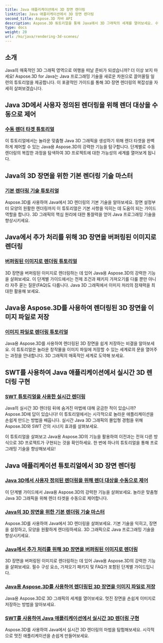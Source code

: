 ```yaml
---
title: Java 애플리케이션에서 3D 장면 렌더링
linktitle: Java 애플리케이션에서 3D 장면 렌더링
second_title: Aspose.3D 자바 API
description: Aspose.3D 튜토리얼을 통해 Java에서 3D 그래픽의 세계를 열어보세요. 수동 렌더링, 기본 기술, 이미지 처리 및 실시간 렌더링을 손쉽게 마스터하세요.
type: docs
weight: 28
url: /ko/java/rendering-3d-scenes/
---
```

## 소개

Java의 매혹적인 3D 그래픽 영역으로 여행을 떠날 준비가 되셨습니까? 더 이상 보지 마세요! Aspose.3D for Java는 Java 프로그래밍 기술을 새로운 차원으로 끌어올릴 일련의 튜토리얼을 제공합니다. 이 포괄적인 가이드를 통해 3D 장면 렌더링의 복잡성을 자세히 살펴보겠습니다.

## Java 3D에서 사용자 정의된 렌더링을 위해 렌더 대상을 수동으로 제어
### [수동 렌더 타겟 튜토리얼](./manual-render-targets/)

이 튜토리얼에서는 놀라운 맞춤형 Java 3D 그래픽을 생성하기 위해 렌더 타겟을 완벽하게 제어할 수 있는 Java용 Aspose.3D의 강력한 기능을 탐구합니다. 단계별로 수동 렌더링의 복잡한 과정을 탐색하여 3D 프로젝트에 대한 가능성의 세계를 열어보게 됩니다.

## Java의 3D 장면을 위한 기본 렌더링 기술 마스터
### [기본 렌더링 기술 튜토리얼](./basic-rendering/)

Aspose.3D를 사용하여 Java에서 3D 렌더링의 기본 기술을 알아보세요. 장면 설정부터 모양의 원활한 렌더링까지 이 튜토리얼은 기본 사항을 익히는 데 도움이 되는 가이드 역할을 합니다. 3D 그래픽의 핵심 원리에 대한 통찰력을 얻어 Java 프로그래밍 기술을 향상시키세요.

## Java에서 추가 처리를 위해 3D 장면을 버퍼링된 이미지로 렌더링
### [버퍼링된 이미지로 렌더링 튜토리얼](./render-to-buffered-image/)

3D 장면을 버퍼링된 이미지로 렌더링하는 데 있어 Java용 Aspose.3D의 강력한 기능을 살펴보세요. 이 단계별 가이드에서는 전제 조건과 패키지 가져오기를 다룰 뿐만 아니라 자주 묻는 질문(FAQ)도 다룹니다. Java 3D 그래픽에서 이미지 처리의 잠재력을 최대한 활용해 보세요.

## Java용 Aspose.3D를 사용하여 렌더링된 3D 장면을 이미지 파일로 저장
### [이미지 파일로 렌더링 튜토리얼](./render-to-file/)

Java용 Aspose.3D를 사용하여 렌더링된 3D 장면을 쉽게 저장하는 비결을 알아보세요. 이 튜토리얼은 놀라운 창작물을 이미지 파일에 저장할 수 있는 세계로의 문을 열어주는 과정을 안내합니다. 3D 그래픽의 매혹적인 세계로 도약해 보세요.

## SWT를 사용하여 Java 애플리케이션에서 실시간 3D 렌더링 구현
### [SWT 튜토리얼을 사용한 실시간 렌더링](./real-time-rendering-swt/)

Java의 실시간 3D 렌더링 뒤에 숨겨진 마법에 대해 궁금한 적이 있습니까? Aspose.3D에 답이 있습니다! 이 튜토리얼에서는 시각적으로 놀라운 애플리케이션을 손쉽게 만드는 방법을 배웁니다. 실시간 Java 3D 그래픽의 몰입형 경험을 위해 Aspose.3D와 SWT 간의 시너지 효과를 살펴보세요.

이 튜토리얼을 살펴보고 Java용 Aspose.3D의 기능을 활용하여 이전과는 전혀 다른 방식으로 3D 프로젝트가 구현되는 것을 확인하세요. 한 번에 하나의 튜토리얼을 통해 프로그래밍 기술을 향상해보세요!
## Java 애플리케이션 튜토리얼에서 3D 장면 렌더링
### [Java 3D에서 사용자 정의된 렌더링을 위해 렌더 대상을 수동으로 제어](./manual-render-targets/)
이 단계별 가이드에서 Java용 Aspose.3D의 강력한 기능을 살펴보세요. 놀라운 맞춤형 Java 3D 그래픽을 위해 렌더 타겟을 수동으로 제어합니다.
### [Java의 3D 장면을 위한 기본 렌더링 기술 마스터](./basic-rendering/)
Aspose.3D를 사용하여 Java에서 3D 렌더링을 살펴보세요. 기본 기술을 익히고, 장면을 설정하고, 모양을 원활하게 렌더링하세요. 3D 그래픽으로 Java 프로그래밍 기술을 향상시키세요.
### [Java에서 추가 처리를 위해 3D 장면을 버퍼링된 이미지로 렌더링](./render-to-buffered-image/)
3D 장면을 버퍼링된 이미지로 렌더링하는 데 있어 Java용 Aspose.3D의 강력한 기능을 살펴보세요. 필수 구성 요소, 가져오기 패키지 및 FAQ가 포함된 단계별 가이드입니다.
### [Java용 Aspose.3D를 사용하여 렌더링된 3D 장면을 이미지 파일로 저장](./render-to-file/)
Java용 Aspose.3D로 3D 그래픽의 세계를 열어보세요. 멋진 장면을 손쉽게 이미지로 저장하는 방법을 알아보세요.
### [SWT를 사용하여 Java 애플리케이션에서 실시간 3D 렌더링 구현](./real-time-rendering-swt/)
Aspose.3D를 사용하여 Java에서 실시간 3D 렌더링의 마법을 탐험해보세요. 시각적으로 멋진 애플리케이션을 손쉽게 만들어보세요.
